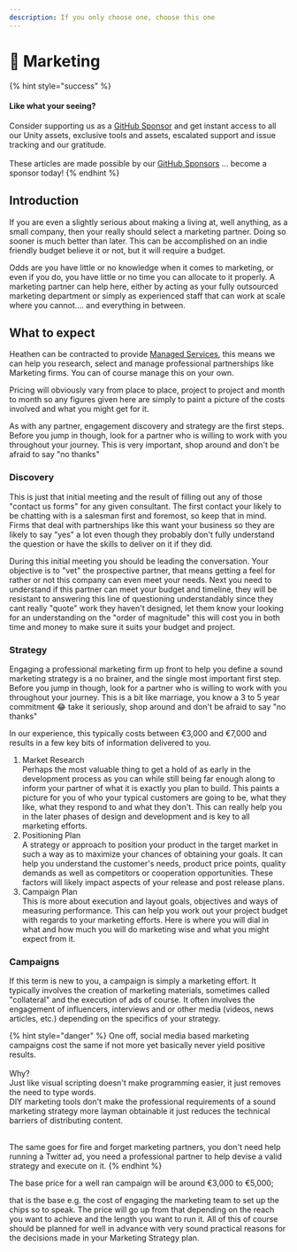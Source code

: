 ```yaml
---
description: If you only choose one, choose this one
---
```


# 📣 Marketing

{% hint style="success" %}
#### Like what your seeing?

Consider supporting us as a [GitHub Sponsor](../../become-a-sponsor.md) and get instant access to all our Unity assets, exclusive tools and assets, escalated support and issue tracking and our gratitude.\
\
These articles are made possible by our [GitHub Sponsors](https://github.com/sponsors/heathen-engineering) ... become a sponsor today!
{% endhint %}

## Introduction

If you are even a slightly serious about making a living at, well anything, as a small company, then your really should select a marketing partner. Doing so sooner is much better than later. This can be accomplished on an indie friendly budget believe it or not, but it will require a budget.

Odds are you have little or no knowledge when it comes to marketing, or even if you do, you have little or no time you can allocate to it properly. A marketing partner can help here, either by acting as your fully outsourced marketing department or simply as experienced staff that can work at scale where you cannot.... and everything in between.

## What to expect

Heathen can be contracted to provide [Managed Services](../../../services/solutions.md#managed-services), this means we can help you research, select and manage professional partnerships like Marketing firms. You can of course manage this on your own.

Pricing will obviously vary from place to place, project to project and month to month so any figures given here are simply to paint a picture of the costs involved and what you might get for it.

As with any partner, engagement discovery and strategy are the first steps. Before you jump in though, look for a partner who is willing to work with you throughout your journey. This is very important, shop around and don't be afraid to say "no thanks"

### Discovery

This is just that initial meeting and the result of filling out any of those "contact us forms" for any given consultant. The first contact your likely to be chatting with is a salesman first and foremost, so keep that in mind. Firms that deal with partnerships like this want your business so they are likely to say "yes" a lot even though they probably don't fully understand the question or have the skills to deliver on it if they did.

During this initial meeting you should be leading the conversation. Your objective is to "vet" the prospective partner, that means getting a feel for rather or not this company can even meet your needs. Next you need to understand if this partner can meet your budget and timeline, they will be resistant to answering this line of questioning understandably since they cant really "quote" work they haven't designed, let them know your looking for an understanding on the "order of magnitude" this will cost you in both time and money to make sure it suits your budget and project.

### Strategy

Engaging a professional marketing firm up front to help you define a sound marketing strategy is a no brainer, and the single most important first step. Before you jump in though, look for a partner who is willing to work with you throughout your journey. This is a bit like marriage, you know a 3 to 5 year commitment 😂 take it seriously, shop around and don't be afraid to say "no thanks"

In our experience, this typically costs between €3,000 and €7,000 and results in a few key bits of information delivered to you.

1. Market Research\
   Perhaps the most valuable thing to get a hold of as early in the development process as you can while still being far enough along to inform your partner of what it is exactly you plan to build. This paints a picture for you of who your typical customers are going to be, what they like, what they respond to and what they don't. This can really help you in the later phases of design and development and is key to all marketing efforts.
2. Positioning Plan\
   A strategy or approach to position your product in the target market in such a way as to maximize your chances of obtaining your goals. It can help you understand the customer's needs, product price points, quality demands as well as competitors or cooperation opportunities. These factors will likely impact aspects of your release and post release plans.
3. Campaign Plan\
   This is more about execution and layout goals, objectives and ways of measuring performance. This can help you work out your project budget with regards to your marketing efforts. Here is where you will dial in what and how much you will do marketing wise and what you might expect from it.

### Campaigns

If this term is new to you, a campaign is simply a marketing effort. It typically involves the creation of marketing materials, sometimes called "collateral" and the execution of ads of course. It often involves the engagement of influencers, interviews and or other media (videos, news articles, etc.) depending on the specifics of your strategy.

{% hint style="danger" %}
One off, social media based marketing campaigns cost the same if not more yet basically never yield positive results.\
\
Why?\
Just like visual scripting doesn't make programming easier, it just removes the need to type words.\
DIY marketing tools don't make the professional requirements of a sound marketing strategy more layman obtainable it just reduces the technical barriers of distributing content.

\
The same goes for fire and forget marketing partners, you don't need help running a Twitter ad, you need a professional partner to help devise a valid strategy and execute on it.
{% endhint %}

The base price for a well ran campaign will be around €3,000 to €5,000;&#x20;

that is the base e.g. the cost of engaging the marketing team to set up the chips so to speak. The price will go up from that depending on the reach you want to achieve and the length you want to run it. All of this of course should be planned for well in advance with very sound practical reasons for the decisions made in your Marketing Strategy plan.&#x20;
